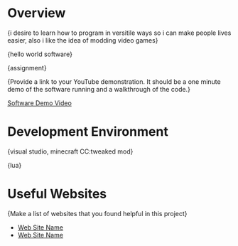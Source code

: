 # Overview

{i desire to learn how to program in versitile ways so i can make people lives easier, also i like the idea of modding video games}

{hello world software}

{assignment}

{Provide a link to your YouTube demonstration.  It should be a one minute demo of the software running and a walkthrough of the code.}

[Software Demo Video](https://youtu.be/EOYXWNRY6XE)

# Development Environment

{visual studio, minecraft CC:tweaked mod}

{lua}

# Useful Websites

{Make a list of websites that you found helpful in this project}
* [Web Site Name](https://tweaked.cc)
* [Web Site Name](https://www.lua.org/manual/5.4)
